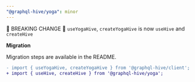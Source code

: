 ```yaml
---
"@graphql-hive/yoga": minor
---
```


🚨 BREAKING CHANGE 🚨 `useYogaHive`, `createYogaHive` is now `useHive` and `createHive`

**Migration**

Migration steps are available in the README.

```diff
- import { useYogaHive, createYogaHive } from '@graphql-hive/client';
+ import { useHive, createHive } from '@graphql-hive/yoga';
```
